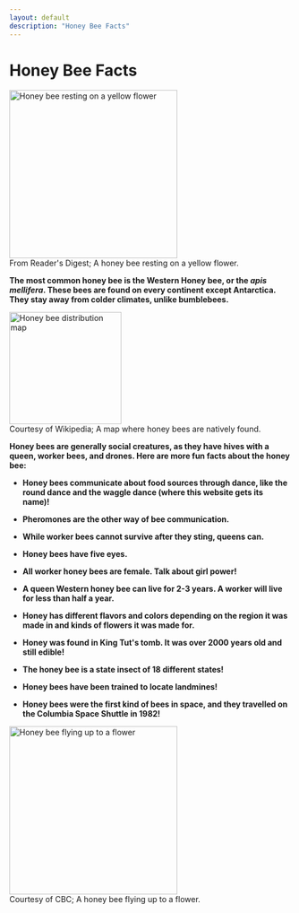 ```yaml
---
layout: default
description: "Honey Bee Facts"
---
```


<h1>Honey Bee Facts</h1>

<img src="https://www.rd.com/wp-content/uploads/2019/07/shutterstock_566006227-1536x864.jpg" alt="Honey bee resting on a yellow flower" style="height: 300px;"><br>
From Reader's Digest; A honey bee resting on a yellow flower.

**The most common honey bee is the Western Honey bee, or the *apis mellifera*. These bees are found on every continent except Antarctica. They stay away from colder climates, unlike bumblebees.**

<img src="https://upload.wikimedia.org/wikipedia/commons/b/b9/Apis_distribution_map.svg" alt="Honey bee distribution map" style="height:200px;"><br>
Courtesy of Wikipedia; A map where honey bees are natively found.

**Honey bees are generally social creatures, as they have hives with a queen, worker bees, and drones. Here are more fun facts about the honey bee:**

* **Honey bees communicate about food sources through dance, like the round dance and the waggle dance (where this website gets its name)!**

* **Pheromones are the other way of bee communication.**

* **While worker bees cannot survive after they sting, queens can.**

* **Honey bees have five eyes.**

* **All worker honey bees are female. Talk about girl power!**

* **A queen Western honey bee can live for 2-3 years. A worker will live for less than half a year.**

* **Honey has different flavors and colors depending on the region it was made in and kinds of flowers it was made for.**

* **Honey was found in King Tut's tomb. It was over 2000 years old and still edible!** 

* **The honey bee is a state insect of 18 different states!**

* **Honey bees have been trained to locate landmines!**

* **Honey bees were the first kind of bees in space, and they travelled on the Columbia Space Shuttle in 1982!**

<img src="https://i.cbc.ca/1.4731293.1530568131!/fileImage/httpImage/image.jpg_gen/derivatives/16x9_780/germany-weather.jpg" alt="Honey bee flying up to a flower" style="height: 300px;"><br>
Courtesy of CBC; A honey bee flying up to a flower.

